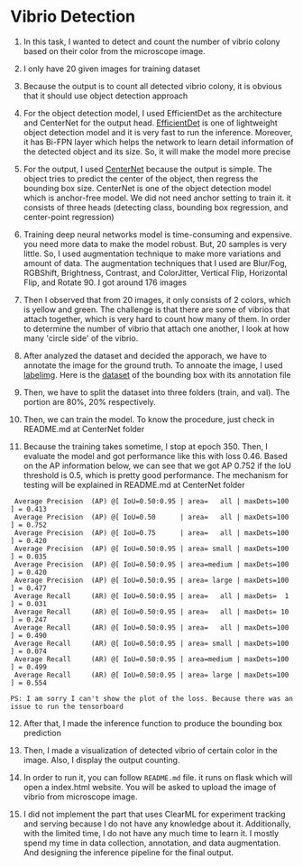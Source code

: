 # Vibrio Detection
1. In this task, I wanted to detect and count the number of vibrio colony based on their color from the microscope image. 
2. I only have 20 given images for training dataset

3. Because the output is to count all detected vibrio colony, it is obvious that it should use object detection approach

4. For the object detection model, I used EfficientDet as the architecture and CenterNet for the output head. [EfficientDet](https://github.com/zylo117/Yet-Another-EfficientDet-Pytorch) is one of lightweight object detection model and it is very fast to run the inference. Moreover, it has Bi-FPN layer which helps the network to learn detail information of the detected object and its size. So, it will make the model more precise
5. For the output, I used [CenterNet](https://github.com/xingyizhou/CenterNet) because the output is simple. The object tries to predict the center of the object, then regress the bounding box size. CenterNet is one of the object detection model which is anchor-free model. We did not need anchor setting to train it. it consists of three heads (detecting class, bounding box regression, and center-point regression)
6. Training deep neural networks model is time-consuming and expensive. you need more data to make the model robust. But, 20 samples is very little. So, I used augmentation technique to make more variations and amount of data. The augmentation techniques that I used are Blur/Fog, RGBShift, Brightness, Contrast, and ColorJitter, Vertical Flip, Horizontal Flip, and Rotate 90. I got around 176 images

7. Then I observed that from 20 images, it only consists of 2 colors, which is yellow and green. The challenge is that there are some of vibrios that attach together, which is very hard to count how many of them. In order to determine the number of vibrio that attach one another, I look at how many 'circle side' of the vibrio. 

8. After analyzed the dataset and decided the apporach, we have to annotate the image for the ground truth. To annoate the image, I used [labelimg](https://github.com/heartexlabs/labelImg). Here is the [dataset](https://drive.google.com/file/d/1plrWGlBRlCln6Tj7CbNdCM76DhKK-UEk/view?usp=share_link) of the bounding box with its annotation file

9. Then, we have to split the dataset into three folders (train, and val). The portion are 80%, 20% respectively. 

10. Then, we can train the model. To know the procedure, just check in README.md at CenterNet folder

11. Because the training takes sometime, I stop at epoch 350. Then, I evaluate the model and got performance like this with loss 0.46. Based on the AP information below, we can see that we got AP 0.752 if the IoU threshold is 0.5, which is pretty good performance. The mechanism for testing will be explained in README.md at CenterNet folder
```
 Average Precision  (AP) @[ IoU=0.50:0.95 | area=   all | maxDets=100 ] = 0.413
 Average Precision  (AP) @[ IoU=0.50      | area=   all | maxDets=100 ] = 0.752
 Average Precision  (AP) @[ IoU=0.75      | area=   all | maxDets=100 ] = 0.420
 Average Precision  (AP) @[ IoU=0.50:0.95 | area= small | maxDets=100 ] = 0.035
 Average Precision  (AP) @[ IoU=0.50:0.95 | area=medium | maxDets=100 ] = 0.420
 Average Precision  (AP) @[ IoU=0.50:0.95 | area= large | maxDets=100 ] = 0.477
 Average Recall     (AR) @[ IoU=0.50:0.95 | area=   all | maxDets=  1 ] = 0.031
 Average Recall     (AR) @[ IoU=0.50:0.95 | area=   all | maxDets= 10 ] = 0.247
 Average Recall     (AR) @[ IoU=0.50:0.95 | area=   all | maxDets=100 ] = 0.490
 Average Recall     (AR) @[ IoU=0.50:0.95 | area= small | maxDets=100 ] = 0.074
 Average Recall     (AR) @[ IoU=0.50:0.95 | area=medium | maxDets=100 ] = 0.499
 Average Recall     (AR) @[ IoU=0.50:0.95 | area= large | maxDets=100 ] = 0.554
 ```

`PS: I am sorry I can't show the plot of the loss. Because there was an issue to run the tensorboard`

12. After that, I made the inference function to produce the bounding box prediction

13. Then, I made a visualization of detected vibrio of certain color in the image. Also, I display the output counting. 

14. In order to run it, you can follow `README.md` file. it runs on flask which will open a index.html website. You will be asked to upload the image of vibrio from microscope image.

15. I did not implement the part that uses ClearML for experiment tracking and serving because I do not have any knowledge about it. Additionally, with the limited time, I do not have any much time to learn it. I mostly spend my time in data collection, annotation, and data augmentation. And designing the inference pipeline for the final output. 